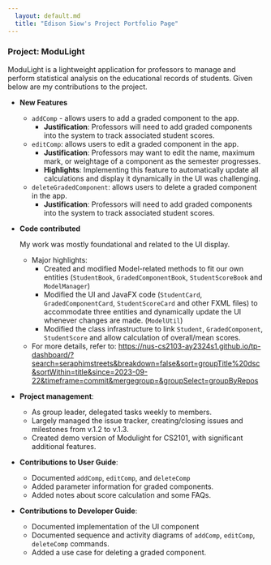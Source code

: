 ```yaml
---
  layout: default.md
  title: "Edison Siow's Project Portfolio Page"
---
```


### Project: ModuLight

ModuLight is a lightweight application for professors to manage and 
perform statistical analysis on the educational records of students. 
Given below are my contributions to the project.

* **New Features**
  * `addComp` - allows users to add a graded component to the app.
    * **Justification**: Professors will need to add graded components into the system to track associated student scores.
  * `editComp`: allows users to edit a graded component in the app.
    * **Justification**: Professors may want to edit the name, maximum mark, or weightage of a component as the semester progresses.
    * **Highlights**: Implementing this feature to automatically update all calculations  and display it dynamically in the UI was challenging.
  * `deleteGradedComponent`: allows users to delete a graded component in the app.
    * **Justification**: Professors will need to add graded components into the system to track associated student scores.

* **Code contributed**

    My work was mostly foundational and related to the UI display.
  * Major highlights:
    * Created and modified Model-related methods to fit our own entities (`StudentBook`, `GradedComponentBook`, `StudentScoreBook` and `ModelManager`)
    * Modified the UI and JavaFX code (`StudentCard`, `GradedComponentCard`, `StudentScoreCard` and other FXML files) to accommodate three entities
    and dynamically update the UI whenever changes are made. (`ModelUtil`)
    * Modified the class infrastructure to link `Student`, `GradedComponent`, `StudentScore`  and allow calculation of overall/mean scores.
  * For more details, refer to: https://nus-cs2103-ay2324s1.github.io/tp-dashboard/?search=seraphimstreets&breakdown=false&sort=groupTitle%20dsc&sortWithin=title&since=2023-09-22&timeframe=commit&mergegroup=&groupSelect=groupByRepos


* **Project management**:
  * As group leader, delegated tasks weekly to members.
  * Largely managed the issue tracker, creating/closing issues and milestones from v.1.2 to v.1.3.
  * Created demo version of Modulight for CS2101, with significant additional features. 


* **Contributions to User Guide**:
  * Documented `addComp`, `editComp`, and `deleteComp`
  * Added parameter information for graded components.
  * Added notes about score calculation and some FAQs.

* **Contributions to Developer Guide**:
  * Documented implementation of the UI component
  * Documented sequence and activity diagrams of `addComp`, `editComp`, `deleteComp` commands.
  * Added a use case for deleting a graded component.

